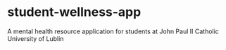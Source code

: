 # student-wellness-app
A mental health resource application for students at John Paul II Catholic University of Lublin
